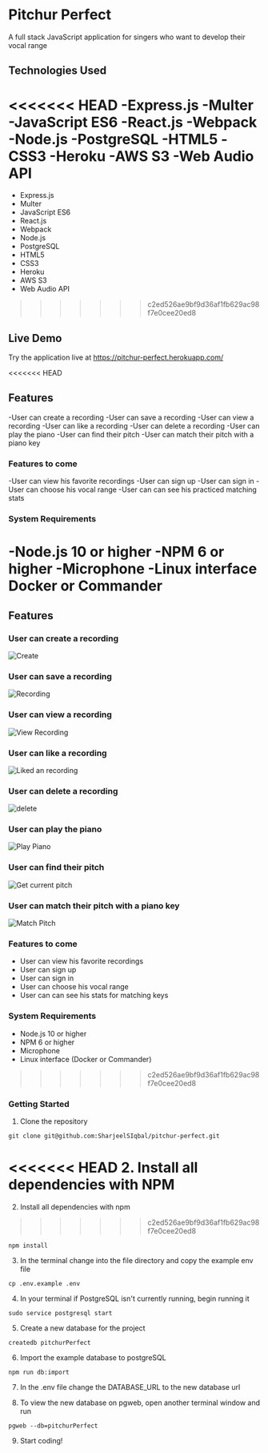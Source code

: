 # Pitchur Perfect
A full stack JavaScript application for singers who want to develop their vocal range

## Technologies Used
<<<<<<< HEAD
-Express.js
-Multer
-JavaScript ES6
-React.js
-Webpack
-Node.js
-PostgreSQL
-HTML5
-CSS3
-Heroku
-AWS S3
-Web Audio API
=======
* Express.js
* Multer
* JavaScript ES6
* React.js
* Webpack
* Node.js
* PostgreSQL
* HTML5
* CSS3
* Heroku
* AWS S3
* Web Audio API
>>>>>>> c2ed526ae9bf9d36af1fb629ac98f7e0cee20ed8

## Live Demo
 Try the application live at https://pitchur-perfect.herokuapp.com/

<<<<<<< HEAD
## Features
-User can create a recording
-User can save a recording
-User can view a recording
-User can like a recording
-User can delete a recording
-User can play the piano
-User can find their pitch
-User can match their pitch with a piano key


### Features to come
-User can view his favorite recordings
-User can sign up
-User can sign in
-User can choose his vocal range
-User can can see his practiced matching stats


### System Requirements
-Node.js 10 or higher
-NPM 6 or higher
-Microphone
-Linux interface Docker or Commander
=======

## Features
### User can create a recording
![Create](https://user-images.githubusercontent.com/50930123/135955860-2809b136-23a4-415a-9988-f7c7ffa15191.gif)

### User can save a recording
![Recording](https://user-images.githubusercontent.com/50930123/135955354-a1ab4e26-e523-4bdc-a248-c58ffd0b6d33.gif)
### User can view a recording
![View Recording](https://user-images.githubusercontent.com/50930123/135955393-299a83cd-1ebd-4e1f-90f0-4a7fd3787818.gif)

### User can like a recording
![Liked an recording](https://user-images.githubusercontent.com/50930123/135955401-251b98bd-76ad-44f9-9dd8-44eb58c6e797.gif)

### User can delete a recording
![delete](https://user-images.githubusercontent.com/50930123/135955404-b16f3e05-68b5-4881-8e2d-90c31dca9107.gif)

### User can play the piano
![Play Piano](https://user-images.githubusercontent.com/50930123/135955412-968c53c3-3098-42ce-b2ae-6d41948c9183.gif)

### User can find their pitch
![Get current pitch](https://user-images.githubusercontent.com/50930123/135955418-a3467f66-fe6a-46c5-8acd-44a5ba11e3d1.gif)

### User can match their pitch with a piano key
![Match Pitch](https://user-images.githubusercontent.com/50930123/135955490-e52f4e0f-104e-4412-8149-d407f3dcbdf0.gif)


### Features to come
* User can view his favorite recordings
* User can sign up
* User can sign in
* User can choose his vocal range
* User can can see his stats for matching keys


### System Requirements
* Node.js 10 or higher
* NPM 6 or higher
* Microphone
* Linux interface (Docker or Commander)
>>>>>>> c2ed526ae9bf9d36af1fb629ac98f7e0cee20ed8



### Getting Started
1. Clone the repository
``` shell
git clone git@github.com:SharjeelSIqbal/pitchur-perfect.git
```
<<<<<<< HEAD
2. Install all dependencies with NPM
=======
2. Install all dependencies with npm
>>>>>>> c2ed526ae9bf9d36af1fb629ac98f7e0cee20ed8
``` shell
npm install
```
3. In the terminal change into the file directory and copy the example env file
```shell
cp .env.example .env
```
4. In your terminal if PostgreSQL isn't currently running, begin running it
``` shell
sudo service postgresql start
```

5. Create a new database for the project
``` shell
createdb pitchurPerfect
```
6. Import the example database to postgreSQL
``` shell
npm run db:import
```
7. In the .env file change the DATABASE_URL to the new database url

8. To view the new database on pgweb, open another terminal window and run
``` shell
pgweb --db=pitchurPerfect
```
9. Start coding!
